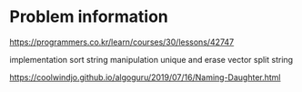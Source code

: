 # Problem information

<https://programmers.co.kr/learn/courses/30/lessons/42747>

implementation
sort
string manipulation
unique and erase vector
split string

<https://coolwindjo.github.io/algoguru/2019/07/16/Naming-Daughter.html>
